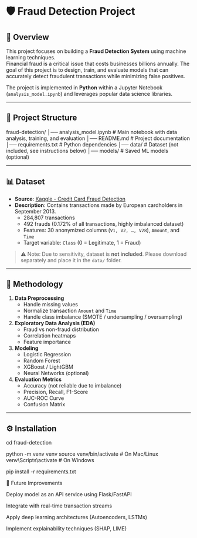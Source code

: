 # 🛡️ Fraud Detection Project

## 📌 Overview
This project focuses on building a **Fraud Detection System** using machine learning techniques.  
Financial fraud is a critical issue that costs businesses billions annually. The goal of this project is to design, train, and evaluate models that can accurately detect fraudulent transactions while minimizing false positives.

The project is implemented in **Python** within a Jupyter Notebook (`analysis_model.ipynb`) and leverages popular data science libraries.

---

## 📂 Project Structure
fraud-detection/
│── analysis_model.ipynb # Main notebook with data analysis, training, and evaluation
│── README.md # Project documentation
│── requirements.txt # Python dependencies
│── data/ # Dataset (not included, see instructions below)
│── models/ # Saved ML models (optional)


---

## 📊 Dataset
- **Source**: [Kaggle - Credit Card Fraud Detection](https://www.kaggle.com/mlg-ulb/creditcardfraud)  
- **Description**: Contains transactions made by European cardholders in September 2013.  
  - 284,807 transactions
  - 492 frauds (0.172% of all transactions, highly imbalanced dataset)
  - Features: 30 anonymized columns (`V1, V2, …, V28`), `Amount`, and `Time`
  - Target variable: `Class` (0 = Legitimate, 1 = Fraud)

> ⚠️ Note: Due to sensitivity, dataset is **not included**. Please download separately and place it in the `data/` folder.

---

## 🧠 Methodology
1. **Data Preprocessing**
   - Handle missing values
   - Normalize transaction `Amount` and `Time`
   - Handle class imbalance (SMOTE / undersampling / oversampling)
2. **Exploratory Data Analysis (EDA)**
   - Fraud vs non-fraud distribution
   - Correlation heatmaps
   - Feature importance
3. **Modeling**
   - Logistic Regression
   - Random Forest
   - XGBoost / LightGBM
   - Neural Networks (optional)
4. **Evaluation Metrics**
   - Accuracy (not reliable due to imbalance)
   - Precision, Recall, F1-Score
   - AUC-ROC Curve
   - Confusion Matrix

---

## ⚙️ Installation
cd fraud-detection

python -m venv venv
source venv/bin/activate   # On Mac/Linux
venv\Scripts\activate      # On Windows

pip install -r requirements.txt


🚀 Future Improvements

Deploy model as an API service using Flask/FastAPI

Integrate with real-time transaction streams

Apply deep learning architectures (Autoencoders, LSTMs)

Implement explainability techniques (SHAP, LIME)
